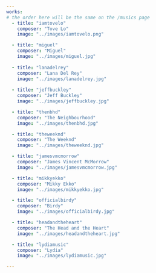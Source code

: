 ```yaml
---
works:
# the order here will be the same on the /musics page
  - title: "iamtovelo"
    composer: "Tove Lo"
    image: "../images/iamtovelo.png"

  - title: "miguel"
    composer: "Miguel"
    image: "../images/miguel.jpg"
    
  - title: "lanadelrey"
    composer: "Lana Del Rey"
    image: "../images/lanadelrey.jpg"
    
  - title: "jeffbuckley"
    composer: "Jeff Buckley"
    image: "../images/jeffbuckley.jpg"

  - title: "thenbhd"
    composer: "The Neighbourhood"
    image: "../images/thenbhd.jpg"

  - title: "theweeknd"
    composer: "The Weeknd"
    image: "../images/theweeknd.jpg"

  - title: "jamesvmcmorrow"
    composer: "James Vincent McMorrow"
    image: "../images/jamesvmcmorrow.jpg"

  - title: "mikkyekko"
    composer: "Mikky Ekko"
    image: "../images/mikkyekko.jpg"

  - title: "officialbirdy"
    composer: "Birdy"
    image: "../images/officialbirdy.jpg"

  - title: "headandtheheart"
    composer: "The Head and the Heart"
    image: "../images/headandtheheart.jpg"

  - title: "lydiamusic"
    composer: "Lydia"
    image: "../images/lydiamusic.jpg"

---
```

